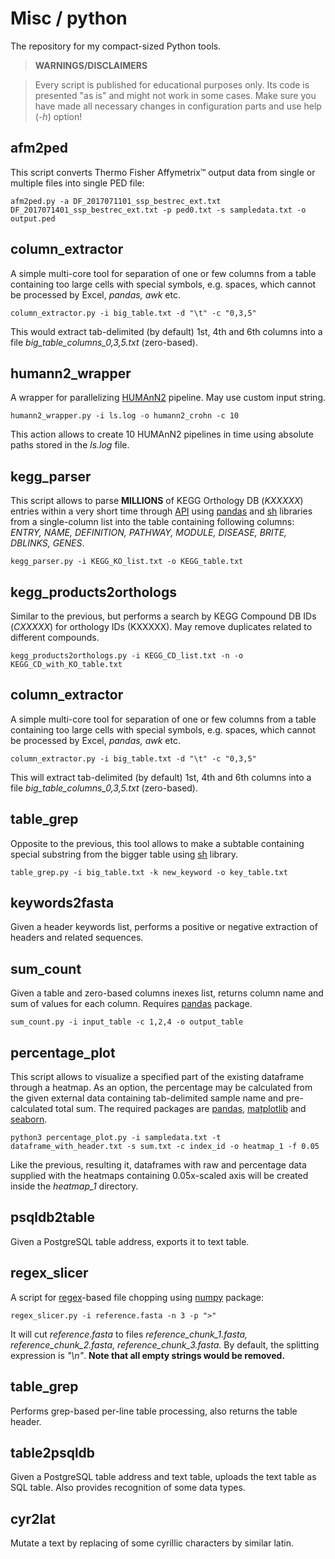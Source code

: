 # Misc / python
The repository for my compact-sized Python tools.

>**WARNINGS/DISCLAIMERS**

> Every script is published for educational purposes only. Its code is presented "as is" and might not work in some cases. Make sure you have made all necessary changes in configuration parts and use help (*-h*) option!

## afm2ped
This script converts Thermo Fisher Affymetrix™ output data from single or multiple files into single PED file:
```
afm2ped.py -a DF_2017071101_ssp_bestrec_ext.txt DF_2017071401_ssp_bestrec_ext.txt -p ped0.txt -s sampledata.txt -o output.ped
```

## column_extractor
A simple multi-core tool for separation of one or few columns from a table containing too large cells with special symbols, e.g. spaces, which cannot be processed by Excel, *pandas, awk* etc.
```
column_extractor.py -i big_table.txt -d "\t" -c "0,3,5"
```
This would extract tab-delimited (by default) 1st, 4th and 6th columns into a file *big_table_columns_0,3,5.txt* (zero-based).

## humann2_wrapper
A wrapper for parallelizing [HUMAnN2](https://bitbucket.org/biobakery/humann2/wiki/Home) pipeline. May use custom input string.
```
humann2_wrapper.py -i ls.log -o humann2_crohn -c 10
```
This action allows to create 10 HUMAnN2 pipelines in time using absolute paths stored in the *ls.log* file.

## kegg_parser
This script allows to parse **MILLIONS** of KEGG Orthology DB (*KXXXXX*) entries within a very short time through [API](http://www.kegg.jp/kegg/docs/keggapi.html) using [pandas](http://pandas.pydata.org/) and [sh](https://amoffat.github.io/sh/) libraries from a single-column list into the table containing following columns: *ENTRY, NAME, DEFINITION, PATHWAY, MODULE, DISEASE, BRITE, DBLINKS, GENES*.
```
kegg_parser.py -i KEGG_KO_list.txt -o KEGG_table.txt
```

## kegg_products2orthologs
Similar to the previous, but performs a search by KEGG Compound DB IDs (*CXXXXX*) for orthology IDs (KXXXXX). May remove duplicates related to different compounds.
```
kegg_products2orthologs.py -i KEGG_CD_list.txt -n -o KEGG_CD_with_KO_table.txt
```

## column_extractor
A simple multi-core tool for separation of one or few columns from a table containing too large cells with special symbols, e.g. spaces, which cannot be processed by Excel, *pandas, awk* etc.
```
column_extractor.py -i big_table.txt -d "\t" -c "0,3,5"
```
This will extract tab-delimited (by default) 1st, 4th and 6th columns into a file *big_table_columns_0,3,5.txt* (zero-based).

## table_grep
Opposite to the previous, this tool allows to make a subtable containing special substring from the bigger table using [sh](https://pypi.python.org/pypi/sh) library.
```
table_grep.py -i big_table.txt -k new_keyword -o key_table.txt
```

## keywords2fasta
Given a header keywords list, performs a positive or negative extraction of headers and related sequences.


## sum_count
Given a table and zero-based columns inexes list, returns column name and sum of values for each column. Requires [pandas](http://pandas.pydata.org/) package.
```
sum_count.py -i input_table -c 1,2,4 -o output_table
```

## percentage_plot
This script allows to visualize a specified part of the existing dataframe through a heatmap. As an option, the percentage may be calculated from the given external data containing tab-delimited sample name and pre-calculated total sum. The required packages are [pandas](http://pandas.pydata.org/), [matplotlib](http://matplotlib.org/) and [seaborn](https://seaborn.pydata.org/).
```
python3 percentage_plot.py -i sampledata.txt -t dataframe_with_header.txt -s sum.txt -c index_id -o heatmap_1 -f 0.05
```
Like the previous, resulting it, dataframes with raw and percentage data supplied with the heatmaps containing 0.05x-scaled axis will be created inside the *heatmap_1* directory.

## psqldb2table
Given a PostgreSQL table address, exports it to text table.

## regex_slicer
A script for [regex](https://en.wikipedia.org/wiki/Regular_expression)-based file chopping using [numpy](http://www.numpy.org/) package:
```
regex_slicer.py -i reference.fasta -n 3 -p ">"
```
It will cut *reference.fasta* to files *reference_chunk_1.fasta, reference_chunk_2.fasta, reference_chunk_3.fasta.* By default, the splitting expression is *"\n"*. **Note that all empty strings would be removed.**

## table_grep
Performs grep-based per-line table processing, also returns the table header.

## table2psqldb
Given a PostgreSQL table address and text table, uploads the text table as SQL table. Also provides recognition of some data types.

## cyr2lat
Mutate a text by replacing of some cyrillic characters by similar latin.
